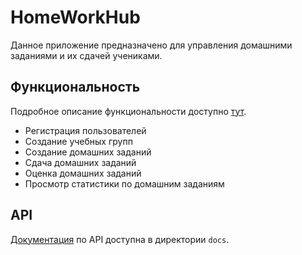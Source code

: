 # HomeWorkHub

Данное приложение предназначено для управления домашними заданиями и их сдачей учениками.

## Функциональность
Подробное описание функциональности доступно [тут](/docs/ToR.md).
- Регистрация пользователей
- Создание учебных групп
- Создание домашних заданий
- Сдача домашних заданий
- Оценка домашних заданий
- Просмотр статистики по домашним заданиям

## API
[Документация](/docs/API.md) по API доступна в директории `docs`.
